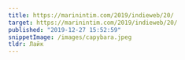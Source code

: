 ```yaml
---
title: https://marinintim.com/2019/indieweb/20/
target: https://marinintim.com/2019/indieweb/20/
published: "2019-12-27 15:52:59"
snippetImage: /images/capybara.jpeg
tldr: Лайк
---
```

